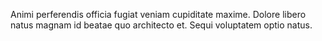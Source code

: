 Animi perferendis officia fugiat veniam cupiditate maxime. Dolore libero natus magnam id beatae quo architecto et. Sequi voluptatem optio natus.